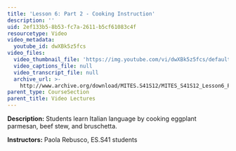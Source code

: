 ```yaml
---
title: 'Lesson 6: Part 2 - Cooking Instruction'
description: ''
uid: 2ef133b5-8b53-fc7a-2611-b5cf61083c4f
resourcetype: Video
video_metadata:
  youtube_id: dwXBk5z5fcs
video_files:
  video_thumbnail_file: 'https://img.youtube.com/vi/dwXBk5z5fcs/default.jpg'
  video_captions_file: null
  video_transcript_file: null
  archive_url: >-
    http://www.archive.org/download/MITES.S41S12/MITES_S41S12_Lesson6_Part2_300k.mp4
parent_type: CourseSection
parent_title: Video Lectures
---
```


**Description:** Students learn Italian language by cooking eggplant parmesan, beef stew, and bruschetta.

**Instructors:** Paola Rebusco, ES.S41 students
